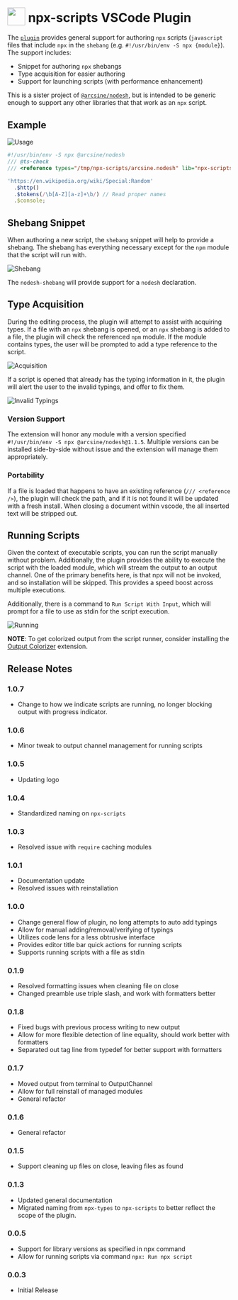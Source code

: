 <h1>
  <sub><img src="https://github.com/arciisine/vscode-npx-scripts/raw/master/images/logo.png" height="40"></sub>
  npx-scripts VSCode Plugin
</h1>

The [`plugin`](https://marketplace.visualstudio.com/items?itemName=arcsine.npx-scripts) provides general support for authoring `npx` scripts (`javascript` files that include `npx` in the `shebang` (e.g. `#!/usr/bin/env -S npx {module}`). The support includes:
* Snippet for authoring `npx` shebangs
* Type acquisition for easier authoring
* Support for launching scripts (with performance enhancement)

This is a sister project of [`@arcsine/nodesh`](https://github.com/arciisine/nodesh), but is intended to be generic enough to support any other libraries that that work as an `npx` script.

## Example

![Usage](https://github.com/arciisine/vscode-npx-scripts/raw/master/images/usage.gif)

```javascript
#!/usr/bin/env -S npx @arcsine/nodesh
/// @ts-check
/// <reference types="/tmp/npx-scripts/arcsine.nodesh" lib="npx-scripts" />

'https://en.wikipedia.org/wiki/Special:Random'
  .$http()
  .$tokens(/\b[A-Z][a-z]+\b/) // Read proper names
  .$console;
```

## Shebang Snippet

When authoring a new script, the `shebang` snippet will help to provide a shebang.  The shebang has everything necessary except for the `npm` module that the script will run with.  

![Shebang](https://github.com/arciisine/vscode-npx-scripts/raw/master/images/shebang.gif)

The `nodesh-shebang` will provide support for a `nodesh` declaration.

## Type Acquisition

During the editing process, the plugin will attempt to assist with acquiring types.  If a file with an `npx` shebang is opened, or an `npx` shebang is added to a file, the plugin will check the referenced `npm` module.  If the module contains types, the user will be prompted to add a type reference to the script.

![Acquisition](https://github.com/arciisine/vscode-npx-scripts/raw/master/images/acquisition.gif)

If a script is opened that already has the typing information in it, the plugin will alert the user to the invalid typings, and offer to fix them.

![Invalid Typings](https://github.com/arciisine/vscode-npx-scripts/raw/master/images/invalid-typings.gif)

### Version Support
The extension will honor any module with a version specified `#!/usr/bin/env -S npx @arcsine/nodesh@1.1.5`.  Multiple versions can be installed side-by-side without issue and the extension will manage them appropriately.

### Portability
If a file is loaded that happens to have an existing reference (`/// <reference />`), the plugin will check the path, and if it is not found it will be updated with a fresh install. When closing a document within vscode, the all inserted text will be stripped out.

## Running Scripts
Given the context of executable scripts, you can run the script manually without problem. Additionally, the plugin provides the ability to execute the script with the loaded module, which will stream the output to an output channel.  One of the primary benefits here, is that npx will not be invoked, and so installation will be skipped.  This provides a speed boost across multiple executions. 

Additionally, there is a command to `Run Script With Input`, which will prompt for a file to use as stdin for the script execution.

![Running](https://github.com/arciisine/vscode-npx-scripts/raw/master/images/run.gif)

**NOTE**: To get colorized output from the script runner, consider installing the [Output Colorizer](https://marketplace.visualstudio.com/items?itemName=IBM.output-colorizer) extension.

## Release Notes

### 1.0.7
* Change to how we indicate scripts are running, no longer blocking output with progress indicator.

### 1.0.6
* Minor tweak to output channel management for running scripts

### 1.0.5
* Updating logo

### 1.0.4
* Standardized naming on `npx-scripts`

### 1.0.3
* Resolved issue with `require` caching modules

### 1.0.1
* Documentation update
* Resolved issues with reinstallation

### 1.0.0
* Change general flow of plugin, no long attempts to auto add typings
* Allow for manual adding/removal/verifying of typings
* Utilizes code lens for a less obtrusive interface
* Provides editor title bar quick actions for running scripts
* Supports running scripts with a file as stdin

### 0.1.9
* Resolved formatting issues when cleaning file on close
* Changed preamble use triple slash, and work with formatters better

### 0.1.8
* Fixed bugs with previous process writing to new output
* Allow for more flexible detection of line equality, should work better with formatters
* Separated out tag line from typedef for better support with formatters

### 0.1.7
* Moved output from terminal to OutputChannel
* Allow for full reinstall of managed modules
* General refactor

### 0.1.6
* General refactor

### 0.1.5
* Support cleaning up files on close, leaving files as found

### 0.1.3
* Updated general documentation
* Migrated naming from `npx-types` to `npx-scripts` to better reflect the scope of the plugin.

### 0.0.5
* Support for library versions as specified in npx command
* Allow for running scripts via command `npx: Run npx script`

### 0.0.3

* Initial Release
